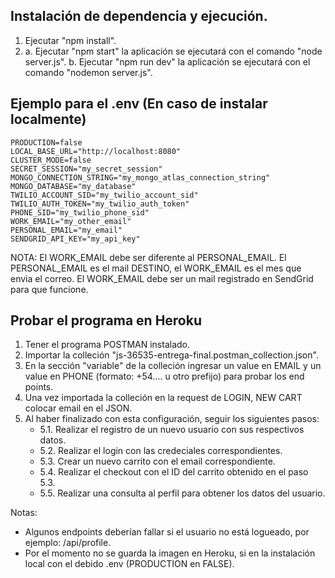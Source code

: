 ## Instalación de dependencia y ejecución.

1. Ejecutar "npm install".
2. 
   a. Ejecutar "npm start" la aplicación se ejecutará con el comando "node server.js".
   b. Ejecutar "npm run dev" la aplicación se ejecutará con el comando "nodemon server.js".

## Ejemplo para el .env (En caso de instalar localmente)

```
PRODUCTION=false
LOCAL_BASE_URL="http://localhost:8080"
CLUSTER_MODE=false
SECRET_SESSION="my_secret_session"
MONGO_CONNECTION_STRING="my_mongo_atlas_connection_string"
MONGO_DATABASE="my_database"
TWILIO_ACCOUNT_SID="my_twilio_account_sid"
TWILIO_AUTH_TOKEN="my_twilio_auth_token"
PHONE_SID="my_twilio_phone_sid"
WORK_EMAIL="my_other_email"
PERSONAL_EMAIL="my_email"
SENDGRID_API_KEY="my_api_key"
```

NOTA: El WORK_EMAIL debe ser diferente al PERSONAL_EMAIL. El PERSONAL_EMAIL es el mail DESTINO, el WORK_EMAIL es el mes que envia el correo. El WORK_EMAIL debe ser un mail registrado en SendGrid para que funcione.

## Probar el programa en Heroku

1. Tener el programa POSTMAN instalado.
2. Importar la colleción "js-36535-entrega-final.postman_collection.json".
3. En la sección "variable" de la colleción ingresar un value en EMAIL y un value en PHONE (formato: +54.... u otro prefijo) para probar los end points.
4. Una vez importada la colleción en la request de LOGIN, NEW CART colocar email en el JSON.
5. Al haber finalizado con esta configuración, seguir los siguientes pasos:
   - 5.1. Realizar el registro de un nuevo usuario con sus respectivos datos.
   - 5.2. Realizar el login con las credeciales correspondientes.
   - 5.3. Crear un nuevo carrito con el email correspondiente.
   - 5.4. Realizar el checkout con el ID del carrito obtenido en el paso 5.3.
   - 5.5. Realizar una consulta al perfil para obtener los datos del usuario.

Notas:

- Algunos endpoints deberían fallar si el usuario no está logueado, por ejemplo: /api/profile.
- Por el momento no se guarda la imagen en Heroku, si en la instalación local con el debido .env (PRODUCTION en FALSE).
